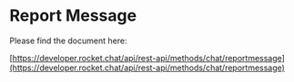 # Report Message

Please find the document here: 

[https://developer.rocket.chat/api/rest-api/methods/chat/reportmessage](https://developer.rocket.chat/api/rest-api/methods/chat/reportmessage)

